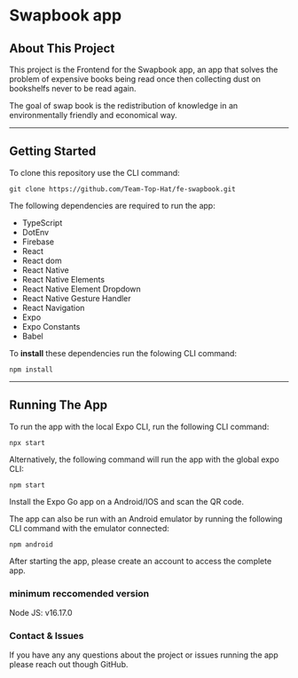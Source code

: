 # Swapbook app

## About This Project

This project is the Frontend for the Swapbook app, an app that solves the problem of expensive books being read once then collecting dust on bookshelfs never to be read again.

The goal of swap book is the redistribution of knowledge in an environmentally friendly and economical way.

---

## Getting Started

To clone this repository use the CLI command:

`git clone https://github.com/Team-Top-Hat/fe-swapbook.git`

The following dependencies are required to run the app:

- TypeScript
- DotEnv
- Firebase
- React
- React dom
- React Native
- React Native Elements
- React Native Element Dropdown
- React Native Gesture Handler
- React Navigation
- Expo
- Expo Constants
- Babel

To **install** these dependencies run the folowing CLI command:

`npm install`

---

## Running The App

To run the app with the local Expo CLI, run the following CLI command:

`npx start`

Alternatively, the following command will run the app with the global expo CLI:

`npm start`

Install the Expo Go app on a Android/IOS and scan the QR code.

The app can also be run with an Android emulator by running the following CLI command with the emulator connected:

`npm android`

After starting the app, please create an account to access the complete app.

### minimum reccomended version

Node JS: v16.17.0

### Contact & Issues

If you have any any questions about the project or issues running the app please reach out though GitHub.
